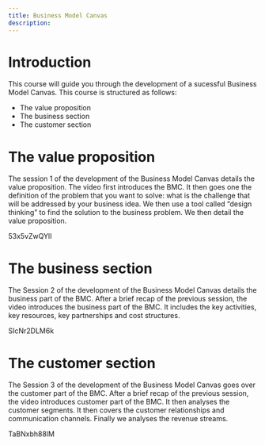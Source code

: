 ```yaml
---
title: Business Model Canvas 
description: 
---
```


Introduction
============

This course will guide you through the development of a sucessful Business Model Canvas. This course is structured as follows:
- The value proposition
- The business section
- The customer section


The value proposition
=====================

The session 1 of the development of the Business Model Canvas details the value proposition. The video first introduces the BMC. It then goes one the definition of the problem that you want to solve: what is the challenge that will be addressed by your business idea. We then use a tool called “design thinking” to find the solution to the business problem. We then detail the value proposition.

<youtube>53x5vZwQYlI</youtube>

The business section
====================

The Session 2 of the development of the Business Model Canvas details the business part of the BMC. After a brief recap of the previous session, the video introduces the business part of the BMC. It includes the key activities, key resources, key partnerships and cost structures.

<youtube>SIcNr2DLM6k</youtube>

The customer section
====================

The Session 3 of the development of the Business Model Canvas goes over the customer part of the BMC. After a brief recap of the previous session, the video introduces customer part of the BMC. It then analyses the customer segments. It then covers the customer relationships and communication channels. Finally we analyses the revenue streams.

<youtube>TaBNxbh88lM</youtube>
